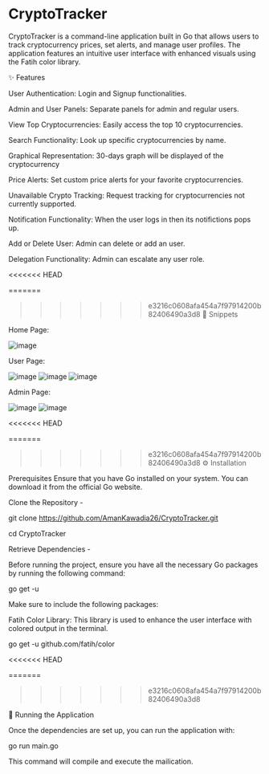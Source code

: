 # CryptoTracker

CryptoTracker is a command-line application built in Go that allows users to track cryptocurrency prices, set alerts, and manage user profiles. The application features an intuitive user interface with enhanced visuals using the Fatih color library.



✨ Features

User Authentication: Login and Signup functionalities.

Admin and User Panels: Separate panels for admin and regular users.

View Top Cryptocurrencies: Easily access the top 10 cryptocurrencies.

Search Functionality: Look up specific cryptocurrencies by name.

Graphical Representation: 30-days graph will be displayed of the cryptocurrency

Price Alerts: Set custom price alerts for your favorite cryptocurrencies.

Unavailable Crypto Tracking: Request tracking for cryptocurrencies not currently supported.

Notification Functionality: When the user logs in then its notifictions pops up.

Add or Delete User: Admin can delete or add an user.

Delegation Functionality: Admin can escalate any user role.


<<<<<<< HEAD


=======
>>>>>>> e3216c0608afa454a7f97914200b82406490a3d8
📸 Snippets

Home Page: 

![image](https://github.com/user-attachments/assets/57dc05ca-8bf1-44ba-b46e-46dbd188bf0b)

User Page: 

![image](https://github.com/user-attachments/assets/20d8f935-a697-4818-968a-bacf82e6a61f)
![image](https://github.com/user-attachments/assets/5b112dd1-71c1-4875-bc23-d883ec84677e)
![image](https://github.com/user-attachments/assets/13428039-e2a0-4451-9b1d-739bab4cb9e1)

Admin Page: 

![image](https://github.com/user-attachments/assets/584a6b45-7527-48b2-885f-baaa6599430f)
![image](https://github.com/user-attachments/assets/9ad1896a-eda4-490e-b02c-ff19ed4bb852)





<<<<<<< HEAD


=======
>>>>>>> e3216c0608afa454a7f97914200b82406490a3d8
⚙️ Installation

Prerequisites
Ensure that you have Go installed on your system. You can download it from the official Go website.

Clone the Repository - 

git clone https://github.com/AmanKawadia26/CryptoTracker.git

cd CryptoTracker


Retrieve Dependencies - 

Before running the project, ensure you have all the necessary Go packages by running the following command:

go get -u


Make sure to include the following packages:

Fatih Color Library: This library is used to enhance the user interface with colored output in the terminal.

go get -u github.com/fatih/color


<<<<<<< HEAD


=======
>>>>>>> e3216c0608afa454a7f97914200b82406490a3d8

🚀 Running the Application

Once the dependencies are set up, you can run the application with:

go run main.go

This command will compile and execute the mailication.
